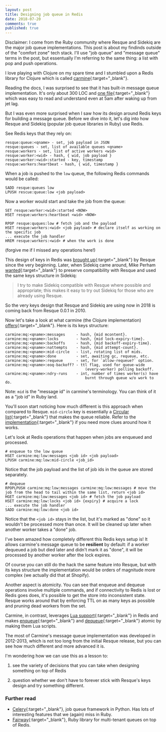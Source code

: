```yaml
---
layout: post
title: Designing job queue in Redis
date: 2018-07-20
comments: true
published: true
---
```


Disclaimer: I come from the Ruby community where Resque and Sidekiq are the major job queue implementations. This post is about my findinds outside of the "comfort zone" tech stack. I'll use "job queue" and "message queue" terms in the post, but essentually I'm referring to the same thing: a list with pop and push operations.

I love playing with Clojure on my spare time and I stumbled upon a Redis library for Clojure which is called [carmine](https://github.com/ptaoussanis/carmine){:target="_blank"}.

Reading the docs, I was surprised to see that it has built-in message queue implementation. It's only about 300 LOC and [one file](https://github.com/ptaoussanis/carmine/blob/master/src/taoensso/carmine/message_queue.clj){:target="_blank"} which was easy to read and understand even at 5am after waking up from jet lag.

But I was even more surprised when I saw how its design around Redis keys for building a message queue. Before we dive into it, let's dig into how Resque and Sidekiq (popular job queue libraries in Ruby) use Redis.

See Redis keys that they rely on:

```
resque:queue:<qname> - set, job payload in JSON
resque:queues - set, list of available queues <qname>
resque:workers - set, list of active workers <wid>
resque:worker:<wid> - hash, { wid, job payload }
resque:worker:<wid>:started - key, timestamp
resque:workers:heartbeat - hash, { wid, timestamp }
```

When a job is pushed to the `low` queue, the following Redis commands would be called:

```
SADD resque:queues low
LPUSH rescue:queue:low <job payload>
```

Now a worker would start and take the job from the queue:

```
SET resque:worker:<wid>:started <NOW>
HSET resque:workers:heartbeat <wid> <NOW>

RPOP resque:quques:low # fetch job and the payload
HSET resque:workers:<wid> <job payload> # declare itself as working on the specific job
... execute the job handler
HREM resque:workers:<wid> # when the work is done
```

(forgive me if I missed any operations here!)

This design of keys in Redis was [brought up](https://github.com/resque/resque/tree/v0.0.1){:target="_blank"} by Resque since the very beginning. Later, when Sidekiq came around, Mike Perham [wanted](https://github.com/mperham/sidekiq/wiki/Resque-Compatibility){:target="_blank"} to preserve compatibility with Resque and used the same keys structure in Sidekiq:

> I try to make Sidekiq compatible with Resque where possible and appropriate; this makes it easy to try out Sidekiq for those who are already using Resque.

So the very keys design that Resque and Sidekiq are using now in 2018 is coming back from Resque 0.0.1 in 2010.

Now let's take a look at what carmine (the Clojure implementation) [offers](https://github.com/ptaoussanis/carmine/blob/master/src/taoensso/carmine/message_queue.clj){:target="_blank"}. Here is its keys structure:

```
carmine:mq:<qname>:messages     - hash, {mid mcontent}.
carmine:mq:<qname>:locks        - hash, {mid lock-expiry-time}.
carmine:mq:<qname>:backoffs     - hash, {mid backoff-expiry-time}.
carmine:mq:<qname>:nattempts    - hash, {mid attempt-count}.
carmine:mq:<qname>:mid-circle   - list, rotating list of mids.
carmine:mq:<qname>:done         - set, awaiting gc, requeue, etc.
carmine:mq:<qname>:requeue      - set, for `allow-requeue?` option.
carmine:mq:<qname>:eoq-backoff? - ttl flag, used for queue-wide
                                    (every-worker) polling backoff.
carmine:mq:<qname>:ndry-runs    - int, number of times worker(s) have
                                    burnt through queue w/o work to do.
```

Note: `mid` is the "message id" in carmine's terminology. You can think of it as a "job id" in Ruby land.

You'll soon start noticing how much different is this approach when compared to Resque. `mid-circle` key is essentially a [Circular list](https://redis.io/commands/rpoplpush#pattern-circular-list){:target="_blank"} that makes the queue reliable. Refer to the [implementation](https://github.com/ptaoussanis/carmine/blob/master/src/taoensso/carmine/message_queue.clj){:target="_blank"} if you need more clues around how it works.

Let's look at Redis operations that happen when jobs are enqueued and processed.

```
# enqueue to the low queue
HSET carmine:mq:low:messages <job id> <job payload>
LPUSH carmine:mq:low:mid-circle <job_id>
```

Notice that the job payload and the list of job ids in the queue are stored separately.

```
# dequeue
RPOPLPUSH carmine:mq:low:messages carmine:mq:low:messages # move the job from the head to tail within the same list, return <job id>
HGET carmine:mq:low:messages <job id> # fetch the job payload
HSET carmine:mq:low:locks <job id> {expiry} # acquire a lock
... execute the job handler
SADD carmine:mq:low:done <job id>
```

Notice that the `<job id>` stays in the list, but it's marked as "done" so it wouldn't be processed more than once. It will be cleaned up later when another worker takes a "done" job.

I've been amazed how completely different this Redis keys setup is! It allows carmine's message queue to be **resilient** by default: if a worker dequeued a job but died later and didn't mark it as "done", it will be processed by another worker after the lock expires.

Of course you can still do the hack the same feature into Resque, but with its keys structure the implementation would be orders of magnitude more complex (we actually did that at Shopify).

Another aspect is atomicity. You can see that enqueue and dequeue operations involve multiple commands, and if connectivity to Redis is lost or Redis goes does, it's possible to get the store into inconsistent state. Resque works around that by enforcing TTL on as many keys as possible and pruning dead workers from the set.

Carmine, in contrast, leverages [Lua support](https://redis.io/commands/eval){:target="_blank"} in Redis and makes [enqueue](https://github.com/ptaoussanis/carmine/blob/master/src/lua/mq/enqueue.lua){:target="_blank"} and [dequeue](https://github.com/ptaoussanis/carmine/blob/master/src/lua/mq/dequeue.lua){:target="_blank"} atomic by making them Lua scripts.

The most of Carmine's message queue implementation was developed in 2012-2013, which is not too long from the initial Resque release, but you can see how much different and more advanced it is.

I'm wondering how we can use this as a lesson to:

1) see the variety of decisions that you can take when designing something on top of Redis

2) question whether we don't have to forever stick with Resque's keys design and try something different.

### Further read

* [Celery](http://www.celeryproject.org/){:target="_blank"}, job queue framework in Python. Has lots of interesting features that we (again) miss in Ruby.
* [Fairway](https://github.com/customerio/fairway){:target="_blank"}, Ruby library for multi-tenant queues on top of Redis.
